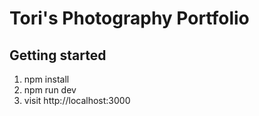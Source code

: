 # Tori's Photography Portfolio

## Getting started
1. npm install
2. npm run dev
3. visit http://localhost:3000
